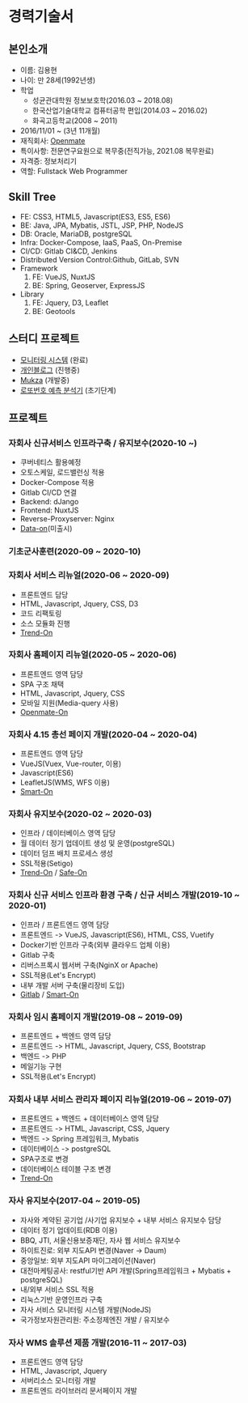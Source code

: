 # 경력기술서

## 본인소개
- 이름: 김용현
- 나이: 만 28세(1992년생)
- 학업
  - 성균관대학원 정보보호학(2016.03 ~ 2018.08)
  - 한국산업기술대학교 컴퓨터공학 편입(2014.03 ~ 2016.02)
  - 화곡고등학교(2008 ~ 2011)
- 2016/11/01 ~ (3년 11개월)
- 재직회사: [Openmate](http://www.openmate.co.kr)
- 특이사항: 전문연구요원으로 복무중(전직가능, 2021.08 복무완료)
- 자격증: 정보처리기
- 역할: Fullstack Web Programmer

## Skill Tree
- FE: CSS3, HTML5, Javascript(ES3, ES5, ES6)
- BE: Java, JPA, Mybatis, JSTL, JSP, PHP, NodeJS
- DB: Oracle, MariaDB, postgreSQL
- Infra: Docker-Compose, IaaS, PaaS, On-Premise
- CI/CD: Gitlab CI&CD, Jenkins
- Distributed Version Control:Github, GitLab, SVN
- Framework
  1. FE: VueJS, NuxtJS
  2. BE: Spring, Geoserver, ExpressJS
- Library
  1. FE: Jquery, D3, Leaflet
  2. BE: Geotools

## 스터디 프로젝트
- [모니터링 시스템](https://github.com/Hulkong/monitoring) (완료)
- [개인블로그](https://github.com/Hulkong/hulkong.github.io) (진행중)
- [Mukza](https://github.com/Hulkong/mzProject) (개발중)
- [로또번호 예측 분석기](https://github.com/Hulkong/lottery_failure_guess) (초기단계)

## 프로젝트
### 자회사 신규서비스 인프라구축 / 유지보수(2020-10 ~)
- 쿠버네티스 활용예정
- 오토스케일, 로드밸런싱 적용
- Docker-Compose 적용
- Gitlab CI/CD 연결
- Backend: dJango
- Frontend: NuxtJS
- Reverse-Proxyserver: Nginx
- [Data-on](https://data-on.co.kr)(미출시)

### 기초군사훈련(2020-09 ~ 2020-10)

### 자회사 서비스 리뉴얼(2020-06 ~ 2020-09)
- 프론트엔드 담당
- HTML, Javascript, Jquery, CSS, D3
- 코드 리팩토링
- 소스 모듈화 진행
- [Trend-On](https://trend-on.co.kr)

### 자회사 홈페이지 리뉴얼(2020-05 ~ 2020-06)
- 프론트엔드 영역 담당
- SPA 구조 채택
- HTML, Javascript, Jquery, CSS
- 모바일 지원(Media-query 사용)
- [Openmate-On](https://openmate-on.co.kr)

### 자회사 4.15 총선 페이지 개발(2020-04 ~ 2020-04)
- 프론트엔드 영역 담당
- VueJS(Vuex, Vue-router, 이용)
- Javascript(ES6)
- LeafletJS(WMS, WFS 이용)
- [Smart-On](https://smart-on.co.kr)

### 자회사 유지보수(2020-02 ~ 2020-03)
- 인프라 / 데이터베이스 영역 담당
- 월 데이터 정기 업데이트 생성 및 운영(postgreSQL)
- 데이터 덤프 배치 프로세스 생성
- SSL적용(Setigo)
- [Trend-On](https://trend-on.co.kr) / [Safe-On](https://safe-on.co.kr)

### 자회사 신규 서비스 인프라 환경 구축 / 신규 서비스 개발(2019-10 ~ 2020-01)
- 인프라 / 프론트엔드 영역 담당
- 프론트엔드 -> VueJS, Javascript(ES6), HTML, CSS, Vuetify
- Docker기반 인프라 구축(외부 클라우드 업체 이용)
- Gitlab 구축
- 리버스프록시 웹서버 구축(NginX or Apache)
- SSL적용(Let's Encrypt)
- 내부 개발 서버 구축(물리장비 도입)
- [Gitlab](https://git.openmate-on.co.kr) / [Smart-On](https://smart-on.co.kr)

### 자회사 임시 홈페이지 개발(2019-08 ~ 2019-09)
- 프론트엔드 + 백엔드 영역 담당
- 프론트엔드 -> HTML, Javascript, Jquery, CSS, Bootstrap
- 백엔드 -> PHP
- 메일기능 구현
- SSL적용(Let's Encrypt)

### 자회사 내부 서비스 관리자 페이지 리뉴얼(2019-06 ~ 2019-07)
- 프론트엔드 + 백엔드 + 데이터베이스 영역 담당
- 프론트엔드 -> HTML, Javascript, CSS, Jquery
- 백엔드 -> Spring 프레임워크, Mybatis
- 데이터베이스 -> postgreSQL
- SPA구조로 변경
- 데이터베이스 테이블 구조 변경
- [Trend-On](https://trend-on.co.kr)

### 자사 유지보수(2017-04 ~ 2019-05)
- 자사와 계약된 공기업 /사기업 유지보수 + 내부 서비스 유지보수 담당
- 데이터 정기 업데이트(RDB 이용)
- BBQ, JTI, 서울신용보증재단,  자사 웹 서비스 유지보수
- 하이트진로: 외부 지도API 변경(Naver -> Daum)
- 중앙일보: 외부 지도API 마이그레이션(Naver)
- 대전마케팅공사: restful기반 API 개발(Spring프레임워크 + Mybatis + postgreSQL)
- 내/외부 서비스 SSL 적용
- 리눅스기반 운영인프라 구축
- 자사 서비스 모니터링 시스템 개발(NodeJS)
- 국가정보자원관리원: 주소정제엔진 개발 / 유지보수

### 자사 WMS 솔루션 제품 개발(2016-11 ~ 2017-03)
- 프론트엔드 영역 담당
- HTML, Javascript, Jquery
- 서버리소스 모니터링 개발
- 프론트엔드 라이브러리 문서페이지 개발
